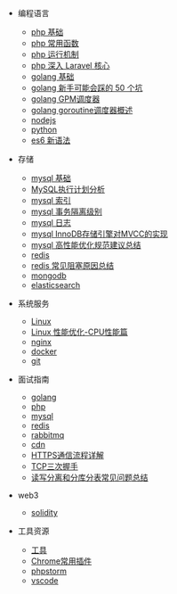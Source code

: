 * 编程语言
  * [php 基础](develop/php.md)
  * [php 常用函数](develop/php_func.md)
  * [php 运行机制](develop/php_run.md)
  * [php 深入 Laravel 核心](develop/php_laravel.md)
  * [golang 基础](develop/golang.md)
  * [golang 新手可能会踩的 50 个坑](develop/golang_gotchas.md)
  * [golang GPM调度器](develop/golang_gpm.md)
  * [golang goroutine调度器概述](develop/golang_goroutine_scheduler.md)
  * [nodejs](develop/nodejs.md)
  * [python](develop/python.md)
  * [es6 新语法](develop/escript.md)

* 存储
  * [mysql 基础](storage/mysql.md)
  * [MySQL执行计划分析](storage/mysql_explain.md)
  * [mysql 索引](storage/mysql_index.md)
  * [mysql 事务隔离级别](storage/mysql_transaction_level.md)
  * [mysql 日志](storage/mysql_logs.md)
  * [mysql InnoDB存储引擎对MVCC的实现](storage/mysql_mvcc.md)
  * [mysql 高性能优化规范建议总结](storage/mysql_optimization.md)
  * [redis](storage/redis.md)
  * [redis 常见阻塞原因总结](storage/redis_common_blocking_problems.md)
  * [mongodb](storage/mongodb.md)
  * [elasticsearch](storage/elasticsearch.md)

* 系统服务
  * [Linux](system/linux.md)
  * [Linux 性能优化-CPU性能篇](system/linux_optimization_cpu.md)
  * [nginx](system/nginx.md)
  * [docker](system/docker.md)
  * [git](system/git.md)

* 面试指南
  * [golang](interview/go.md)
  * [php](interview/php.md)
  * [mysql](interview/mysql.md)
  * [redis](interview/redis.md)
  * [rabbitmq](interview/rabbitmq.md)
  * [cdn](interview/cdn.md)
  * [HTTPS通信流程详解](interview/https.md)
  * [TCP三次握手](interview/tcp.md)
  * [读写分离和分库分表常见问题总结](interview/read_write.md)

* web3
  * [solidity](web3/solidity.md)

* 工具资源
  * [工具](other/tools.md)
  * [Chrome常用插件](other/chrome.md)
  * [phpstorm](other/phpstorm.md)
  * [vscode](other/vscode.md)